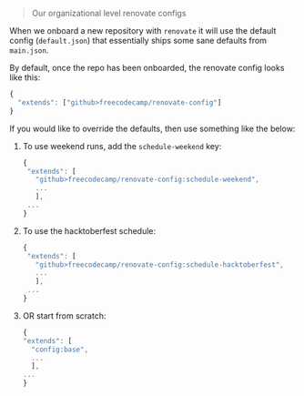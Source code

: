 > Our organizational level renovate configs

When we onboard a new repository with `renovate` it will use the default config
(`default.json`) that essentially ships some sane defaults from `main.json`.

By default, once the repo has been onboarded, the renovate config looks like
this:

```js
{
  "extends": ["github>freecodecamp/renovate-config"]
}
```

If you would like to override the defaults, then use something like the below:

1. To use weekend runs, add the `schedule-weekend` key:

   ```js
   {
    "extends": [
      "github>freecodecamp/renovate-config:schedule-weekend",
      ...
      ],
    ...
   }
   ```

2. To use the hacktoberfest schedule:

   ```js
   {
    "extends": [
      "github>freecodecamp/renovate-config:schedule-hacktoberfest",
      ...
      ],
    ...
   }
   ```

3. OR start from scratch:

   ```js
   {
   "extends": [
     "config:base",
     ...
     ],
   ...
   }
   ```

